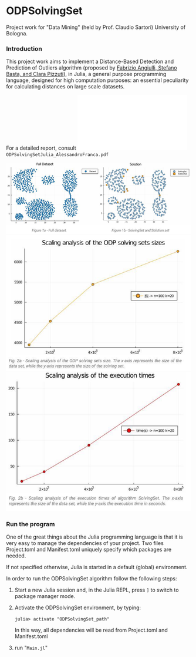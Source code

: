 # ODPSolvingSet
Project work for "Data Mining" (held by Prof. Claudio Sartori) University of Bologna.

### Introduction
This project work aims to implement a Distance-Based Detection and Prediction of Outliers algorithm (proposed by 
[Fabrizio Angiulli, Stefano Basta, and Clara Pizzuti](https://ieeexplore.ieee.org/document/1563979)),
in Julia, a general purpose programming language, designed for high computation purposes: an essential peculiarity for calculating distances on large scale datasets.

For a detailed report, consult ![alt text](/ODPSolvingSetJulia_AlessandroFranca.pdf) `ODPSolvingSetJulia_AlessandroFranca.pdf`

![alt text](img/test1.jpg)
![alt text](img/test2.jpg)
![alt text](img/test3.jpg)



### Run the program
One of the great things about the Julia programming language is that it is very easy to manage the dependencies of your project.
Two files Project.toml and Manifest.toml uniquely specify which packages are needed.

If not specified otherwise, Julia is started in a default (global) environment.

In order to run the ODPSolvingSet algorithm follow the following steps:

1. Start a new Julia session and, in the Julia REPL, press `]` to switch to package manager mode.

2. Activate the ODPSolvingSet environment, by typing:
      ```
      julia> activate "ODPSolvingSet_path"
      ```
      In this way, all dependencies will be read from Project.toml and Manifest.toml
2. run "`Main.jl`"
